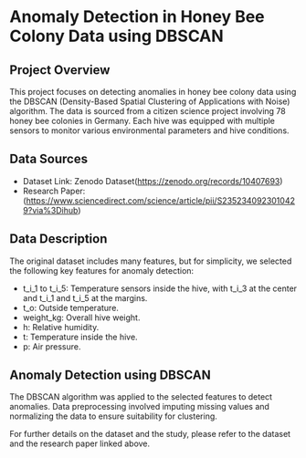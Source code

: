 # Anomaly Detection in Honey Bee Colony Data using DBSCAN

## Project Overview
This project focuses on detecting anomalies in honey bee colony data using the DBSCAN (Density-Based Spatial Clustering of Applications with Noise) algorithm. The data is sourced from a citizen science project involving 78 honey bee colonies in Germany. Each hive was equipped with multiple sensors to monitor various environmental parameters and hive conditions.

## Data Sources
* Dataset Link: Zenodo Dataset(https://zenodo.org/records/10407693)
* Research Paper: (https://www.sciencedirect.com/science/article/pii/S2352340923010429?via%3Dihub)

## Data Description
The original dataset includes many features, but for simplicity, we selected the following key features for anomaly detection:

* t_i_1 to t_i_5: Temperature sensors inside the hive, with t_i_3 at the center and t_i_1 and t_i_5 at the margins.
* t_o: Outside temperature.
* weight_kg: Overall hive weight.
* h: Relative humidity.
* t: Temperature inside the hive.
* p: Air pressure.


## Anomaly Detection using DBSCAN
The DBSCAN algorithm was applied to the selected features to detect anomalies. Data preprocessing involved imputing missing values and normalizing the data to ensure suitability for clustering.


For further details on the dataset and the study, please refer to the dataset and the research paper linked above.